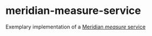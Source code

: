 # meridian-measure-service
Exemplary implementation of a [Meridian _measure_ service](https://pl-strflt.notion.site/Meridian-Design-Doc-03-Evaluation-dissected-52803c22ee564e2ab8a86756fffa2693?pvs=4)
